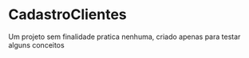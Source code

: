 # CadastroClientes
Um projeto sem finalidade pratica nenhuma, criado apenas para testar alguns conceitos
